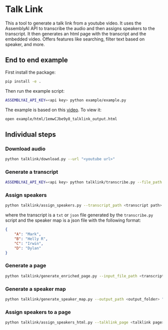 # Talk Link
This a tool to generate a talk link from a youtube video. It uses the AssemblyAI API to transcribe the audio and then assigns speakers to the transcript. It then generates an html page with the transcript and the embedded video. Offers features like searching, filter text based on speaker, and more.

## End to end example
First install the package:
```bash
pip install -e .
```

Then run the example script:
```bash
ASSEMBLYAI_API_KEY=<api key> python example/example.py
```

The example is based on this [video](https://www.youtube.com/watch?v=1emwCJbe9y8). To view it:
```bash
open example/html/1emwCJbe9y8_talklink_output.html
```

## Individual steps
### Download audio
```bash
python talklink/download.py --url "<youtube url>"
```

### Generate a transcript
```bash
ASSEMBLYAI_API_KEY=<api key> python talklink/transcribe.py --file_path "<audio file>" --output_type "<txt or json>" --output_path "<output file>"
```

### Assign speakers
```bash
python talklink/assign_speakers.py --transcript_path <transcript path> --speaker_map_path <speaker map path> --output_path <output path>
```

where the transcript is a `txt` or `json` file generated by the `transcribe.py` script and the speaker map is a json file with the following format:

```json
{
    "A": "Mark",
    "B": "Helly R",
    "C": "Irwin",
    "D": "Dylan"
}
```

### Generate a page
```bash
python talklink/generate_enriched_page.py --input_file_path <transcript path> --video_url <youtube url> --speakers <speakers>
```

### Generate a speaker map
```bash
python talklink/generate_speaker_map.py --output_path <output_folder> "<name1>" "<name2>" 
```

### Assign speakers to a page
```bash
python talklink/assign_speakers_html.py --talklink_page <talklink page> --speaker_map <speaker map>
```